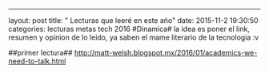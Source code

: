 ---
layout: post
title:  " Lecturas que leeré en este año"
date:   2015-11-2 19:30:50
categories:  lecturas metas tech 2016 
#Dinamica#
la idea es poner el link, resumen y opinion de lo leido, ya saben el mame literario de la tecnologia :v

##primer lectura##
http://matt-welsh.blogspot.mx/2016/01/academics-we-need-to-talk.html
